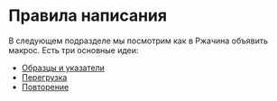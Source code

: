 # Правила написания

В следующем подразделе мы посмотрим как в Ржачина объявить 
макрос. Есть три основные идеи:

- [Образцы и указатели](designators.md)
- [Перегрузка](overload.md)
- [Повторение](repeat.md)

